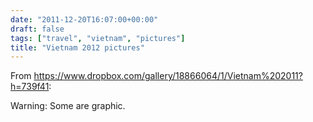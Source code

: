 ```yaml
---
date: "2011-12-20T16:07:00+00:00"
draft: false
tags: ["travel", "vietnam", "pictures"]
title: "Vietnam 2012 pictures"
---
```

From https://www.dropbox.com/gallery/18866064/1/Vietnam%202011?h=739f41:

Warning: Some are graphic.
